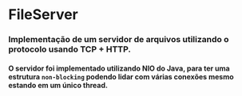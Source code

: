 # FileServer

### Implementação de um servidor de arquivos utilizando o protocolo usando TCP + HTTP.
#### O servidor foi implementado utilizando NIO do Java, para ter uma estrutura `non-blocking` podendo lidar com várias conexões mesmo estando em um único thread.